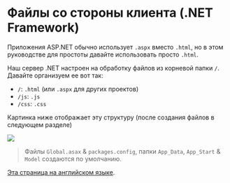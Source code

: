 # Файлы со стороны клиента (.NET Framework)

Приложения ASP.NET обычно использует `.aspx` вместо `.html`, но в этом руководстве для простоты давайте использовать просто `.html`.

Наш сервер .NET настроен на обработку файлов из корневой папки `/`. Давайте организуем ее вот так:

- `/`: `.html` (или `.aspx` для других проектов)
- `/js`: `.js`
- `/css`: `.css`

Картинка ниже отображает эту структуру (после создания файлов в следующем разделе) 

![](_media/net/project_all_files.png)

> Файлы `Global.asax` & `packages.config`, папки `App_Data`, `App_Start` & `Model` создаются по умолчанию.

[Эта страница на английском языке](https://learnforge.autodesk.io/#/viewer/2legged/net).
